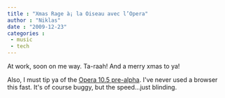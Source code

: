 ```yaml
---
title : "Xmas Rage à¡ la Oiseau avec l’Opera"
author : "Niklas"
date : "2009-12-23"
categories : 
 - music
 - tech
---
```


At work, soon on me way. Ta-raah! And a merry xmas to ya!

  

Also, I must tip ya of the [Opera 10.5 pre-alpha](http://labs.opera.com/news/2009/12/22/). I've never used a browser this fast. It's of course buggy, but the speed...just blinding.
